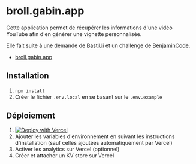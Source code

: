# broll.gabin.app

Cette application permet de récupérer les informations d'une vidéo YouTube afin d'en générer une vignette personnalisée.

Elle fait suite à une demande de [BastiUi](https://x.com/BastiUi/status/1779866139880755295) et un challenge de [BenjaminCode](https://x.com/benjamincode/status/1779876164296937928).

- [broll.gabin.app](https://broll.gabin.app)

## Installation

1. `npm install`
2. Créer le fichier `.env.local` en se basant sur le `.env.example`

## Déploiement

1. [![Deploy with Vercel](https://vercel.com/button)](https://vercel.com/new/clone?repository-url=https%3A%2F%2Fgithub.com%2Fzhouzi%2Fbroll&env=YOUTUBE_API_KEY)
2. Ajouter les variables d'environnement en suivant les instructions d'installation (sauf celles ajoutées automatiquement par Vercel)
3. Activer les analytics sur Vercel (optionnel)
4. Créer et attacher un KV store sur Vercel
